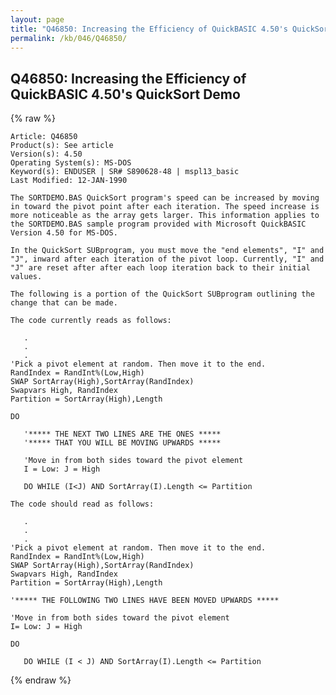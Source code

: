 ```yaml
---
layout: page
title: "Q46850: Increasing the Efficiency of QuickBASIC 4.50's QuickSort Demo"
permalink: /kb/046/Q46850/
---
```


## Q46850: Increasing the Efficiency of QuickBASIC 4.50's QuickSort Demo

{% raw %}

	Article: Q46850
	Product(s): See article
	Version(s): 4.50
	Operating System(s): MS-DOS
	Keyword(s): ENDUSER | SR# S890628-48 | mspl13_basic
	Last Modified: 12-JAN-1990
	
	The SORTDEMO.BAS QuickSort program's speed can be increased by moving
	in toward the pivot point after each iteration. The speed increase is
	more noticeable as the array gets larger. This information applies to
	the SORTDEMO.BAS sample program provided with Microsoft QuickBASIC
	Version 4.50 for MS-DOS.
	
	In the QuickSort SUBprogram, you must move the "end elements", "I" and
	"J", inward after each iteration of the pivot loop. Currently, "I" and
	"J" are reset after after each loop iteration back to their initial
	values.
	
	The following is a portion of the QuickSort SUBprogram outlining the
	change that can be made.
	
	The code currently reads as follows:
	
	   .
	   .
	   .
	'Pick a pivot element at random. Then move it to the end.
	RandIndex = RandInt%(Low,High)
	SWAP SortArray(High),SortArray(RandIndex)
	Swapvars High, RandIndex
	Partition = SortArray(High),Length
	
	DO
	
	   '***** THE NEXT TWO LINES ARE THE ONES *****
	   '***** THAT YOU WILL BE MOVING UPWARDS *****
	
	   'Move in from both sides toward the pivot element
	   I = Low: J = High
	
	   DO WHILE (I<J) AND SortArray(I).Length <= Partition
	
	The code should read as follows:
	
	   .
	   .
	   .
	'Pick a pivot element at random. Then move it to the end.
	RandIndex = RandInt%(Low,High)
	SWAP SortArray(High),SortArray(RandIndex)
	Swapvars High, RandIndex
	Partition = SortArray(High),Length
	
	'***** THE FOLLOWING TWO LINES HAVE BEEN MOVED UPWARDS *****
	
	'Move in from both sides toward the pivot element
	I= Low: J = High
	
	DO
	
	   DO WHILE (I < J) AND SortArray(I).Length <= Partition

{% endraw %}
